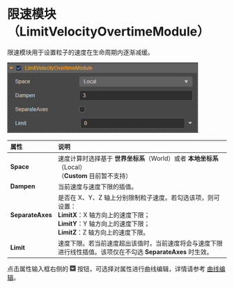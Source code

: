 # 限速模块（LimitVelocityOvertimeModule）

限速模块用于设置粒子的速度在生命周期内逐渐减缓。

![limit_module](module/limit_module.png)

| 属性 | 说明 |
| :--- | :--- |
| **Space** | 速度计算时选择基于 **世界坐标系**（World）或者 **本地坐标系**（Local）<br>（**Custom** 目前暂不支持） |
| **Dampen** | 当前速度与速度下限的插值。
| **SeparateAxes** | 是否在 X、Y、Z 轴上分别限制粒子速度。若勾选该项，则可设置：<br>**LimitX**：X 轴方向上的速度下限；<br>**LimitY**：Y 轴方向上的速度下限；<br>**LimitZ**：Z 轴方向上的速度下限。
| **Limit** | 速度下限。若当前速度超出该值时，当前速度将会与速度下限进行线性插值。该项仅在不勾选 **SeparateAxes** 时生效。

点击属性输入框右侧的 ![menu button](main-module/menu-button.png) 按钮，可选择对属性进行曲线编辑，详情请参考 [曲线编辑](./editor/curve-editor.md)。
